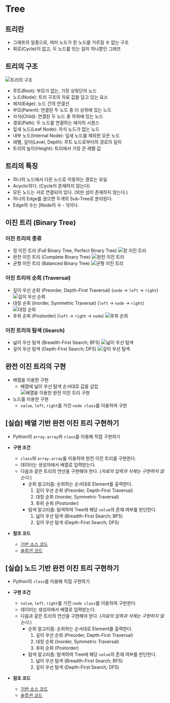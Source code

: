 # Tree

## 트리란

- 그래프의 일종으로, 여러 노드가 한 노드를 가르킬 수 없는 구조
- 회로(Cycle)이 없고, 두 노드를 잇는 길이 하나뿐인 그래프

## 트리의 구조

![트리의 구조](img/1.png)

- 루트(Root): 부모가 없는, 가장 상윗단의 노드
- 노드(Node): 트리 구조의 자료 값을 담고 있는 요소
- 에지(Edge): 노드 간의 연결선
- 부모(Parent): 연결된 두 노드 중 더 상위에 있는 노드
- 자식(Child): 연결된 두 노드 중 하위에 있는 노드
- 경로(Path): 두 노드를 연결하는 에지의 시퀀스
- 잎새 노드(Leaf Node): 자식 노드가 없는 노드
- 내부 노드(Internal Node): 잎새 노드를 제외한 모든 노드
- 레벨, 깊이(Level, Depth): 루트 노드로부터의 경로의 길이
- 트리의 높이(Height): 트리에서 가장 큰 레벨 값

## 트리의 특징

- 하나의 노드에서 다른 노드로 이동하는 경로는 유일
- Acyclic하다. (Cycle이 존재하지 않는다)
- 모든 노드는 서로 연결되어 있다. (외딴 섬이 존재하지 않는다.)
- 하나의 Edge를 끊으면 두개의 Sub-Tree로 분리된다.
- Edge의 수는 [Node의 수 - 1]이다.

## 이진 트리 (Binary Tree)

### 이진 트리의 종류

- 정 이진 트리 (Full Binary Tree, Perfect Binary Tree)
![정 이진 트리](img/2.png)
- 완전 이진 트리 (Complete Binary Tree)
![완전 이진 트리](img/3.png)
- 균형 이진 트리 (Balanced Binary Tree)
![균형 이진 트리](img/4.png)

### 이진 트리의 순회 (Traversal)

- 깊이 우선 순회 (Preorder, Depth-First Traversal) (`node` -> `left` -> `right`)
![깊이 우선 순회](img/5.png)
- 대칭 순회 (Inorder, Symmetric Traversal) (`left` -> `node` -> `right`)
![대칭 순회](img/6.png)
- 후위 순회 (Postorder) (`left` -> `right` -> `node`)
![후위 순회](img/7.png)

### 이진 트리의 탐색 (Search)

- 넓이 우선 탐색 (Breadth-First Search; BFS)
![넓이 우선 탐색](img/8.png)
- 깊이 우선 탐색 (Depth-First Search; DFS)
![깊이 우선 탐색](img/9.png)

## 완전 이진 트리의 구현

- 배열을 이용한 구현
  - 배열에 넓이 우선 탐색 순서대로 값을 삽입
![배열을 이용한 완전 이진 트리 구현](img/10.png)
- 노드를 이용한 구현
  - `value`, `left`, `right`를 가진 `node class`를 이용하여 구현

## [실습] 배열 기반 완전 이진 트리 구현하기

- Python의 `array.array`와 `class`를 이용해 직접 구현하기
- **구현 조건**
  - `class`와 `array.array`를 이용하여 완전 이진 트리를 구현한다.
  - 데이터는 생성자에서 배열로 입력받는다.
  - 다음과 같은 트리의 연산을 구현해야 한다. (*자료의 입력과 삭제는 구현하지 않는다.*)
    - 순회 알고리즘: 순회하는 순서대로 Element를 출력한다.
      1. 깊이 우선 순회 (Preorder, Depth-First Traversal)
      1. 대칭 순회 (Inorder, Symmetric Traversal)
      1. 후위 순회 (Postorder)
    - 탐색 알고리즘: 탐색하여 Tree에 해당 `value`의 존재 여부를 판단한다.
      1. 넓이 우선 탐색 (Breadth-First Search; BFS)
      1. 깊이 우선 탐색 (Depth-First Search; DFS)

- **참조 코드**
  - [기반 소스 코드](src/array/before.py)
  - [솔루션 코드](src/array/after.py)

## [실습] 노드 기반 완전 이진 트리 구현하기

- Python의 `class`를 이용해 직접 구현하기
- **구현 조건**
  - `value`, `left`, `right`를 가진 `node class`를 이용하여 구현한다.
  - 데이터는 생성자에서 배열로 입력받는다.
  - 다음과 같은 트리의 연산을 구현해야 한다. (*자료의 입력과 삭제는 구현하지 않는다.*)
    - 순회 알고리즘: 순회하는 순서대로 Element를 출력한다.
      1. 깊이 우선 순회 (Preorder, Depth-First Traversal)
      1. 대칭 순회 (Inorder, Symmetric Traversal)
      1. 후위 순회 (Postorder)
    - 탐색 알고리즘: 탐색하여 Tree에 해당 `value`의 존재 여부를 판단한다.
      1. 넓이 우선 탐색 (Breadth-First Search; BFS)
      1. 깊이 우선 탐색 (Depth-First Search; DFS)

- **참조 코드**
  - [기반 소스 코드](src/node/before.py)
  - [솔루션 코드](src/node/after.py)
